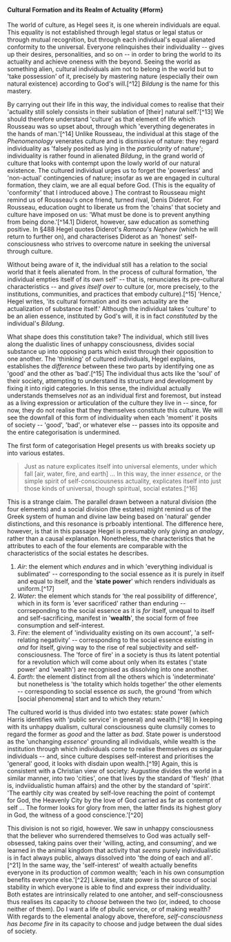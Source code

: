 #### Cultural Formation and its Realm of Actuality {#form}

The world of culture, as Hegel sees it, is one wherein individuals are equal.
This equality is not established through legal status or legal status or through
mutual recognition, but through each individual's equal alienated conformity to
the universal. Everyone relinquishes their individuality -- gives up their
desires, personalities, and so on -- in order to bring the world to its
actuality and achieve oneness with the beyond. Seeing the world as something
alien, cultural individuals aim not to belong in the world but to 'take
possession' of it, precisely by mastering nature (especially their own natural
existence) according to God's will.[^12] *Bildung* is the name for this mastery.

By carrying out their life in this way, the individual comes to realise that
their 'actuality still solely consists in their sublation of [their] natural
self.'[^13] We should therefore understand 'culture' as that element of life
which Rousseau was so upset about, through which 'everything degenerates in the
hands of man.'[^14] Unlike Rousseau, the individual at this stage of the
*Phenomenology* venerates culture and is dismissive of nature: they regard
individuality as 'falsely posited as lying in the *particularity* of nature';
individuality is rather found in alienated *Bildung*, in the grand world of
culture that looks with contempt upon the lowly world of our natural existence.
The cultured individual urges us to forget the 'powerless' and 'non-actual'
contingencies of nature; insofar as we are engaged in cultural formation, they
claim, we are all equal before God. (This is the equality of 'conformity' that I
introduced above.) The contrast to Rousseau might remind us of Rousseau's once
friend, turned rival, Denis Diderot. For Rousseau, education ought to liberate
us from the 'chains' that society and culture have imposed on us: 'What must be
done is to prevent anything from being done.'[^14.1] Diderot, however, saw
education as something positive. In §488 Hegel quotes Diderot's *Rameau's
Nephew* (which he will return to further on), and characterises Diderot as an
'honest' self-consciousness who strives to overcome nature in seeking the
universal through culture.

Without being aware of it, the individual still has a relation to the social
world that it feels alienated from. In the process of cultural formation, 'the
individual empties itself of its own self' -- that is, renunciates its
pre-cultural characteristics -- and *gives itself over* to culture (or, more
precisely, to the institutions, communities, and practices that embody
culture).[^15] 'Hence,' Hegel writes, 'its cultural formation and its own
actuality are the actualization of substance itself.' Although the individual
takes 'culture' to be an alien essence, instituted by God's will, it is in fact
*constituted* by the individual's *Bildung*.

What shape does this constitution take? The individual, which still lives along
the dualistic lines of unhappy consciousness, divides social substance up into
opposing parts which exist through their opposition to one another. The
'thinking' of cultured individuals, Hegel explains, establishes the *difference*
between these two parts by identifying one as 'good' and the other as
'bad'.[^15] The individual thus acts like the 'soul' of their society,
attempting to understand its structure and development by fixing it into rigid
categories. In this sense, the individual actually understands themselves *not*
as an individual first and foremost, but instead as a living expression or
articulation of the culture they live in -- since, for now, they do not realise
that they themselves constitute this culture. We will see the downfall of this
form of individuality when each 'moment' it posits of society -- 'good', 'bad',
or whatever else -- passes into its opposite and the entire categorisation is
undermined.

The first form of categorisation Hegel presents us with breaks society up into
various estates.

> Just as nature explicates itself into universal elements, under which fall
> [air, water, fire, and earth] ... In this way, the inner *essence*, or the
> simple spirit of self-consciousness actuality, explicates itself into just
> those kinds of universal, though spiritual, social estates.[^16]

This is a strange claim. The parallel drawn between a natural division (the four
elements) and a social division (the estates) might remind us of the Greek
system of human and divine law being based on 'natural' gender distinctions, and
this resonance is prboably intentional. The difference here, however, is that in
this passage Hegel is presumably only giving an *analogy*, rather than a causal
explanation. Nonetheless, the characteristics that he attributes to each of the
four elements are comparable with the characteristics of the social estates he
describes.

1. *Air*: the element which *endures* and in which 'everything individual is
   sublimated' -- corresponding to the social essence as it is purely in itself
   and equal to itself, and the '**state power**' which renders individuals as
   uniform.[^17]
2. *Water*: the element which stands for 'the real possibility of difference',
   which in its form is 'ever sacrificed' rather than enduring -- corrseponding
   to the social essence as it is *for* itself, unequal to itself and
   self-sacrificing, manifest in '**wealth**', the social form of free
   consumption and self-interest.
3. *Fire*: the element of 'individuality existing on its own account', 'a
   self-relating negativity' -- corresponding to the social essence existing in
   *and* for itself, giving way to the rise of real subjectivity and
   self-consciousness. The 'force of fire' in a society is thus its latent
   potential for a revolution which will come about only when its estates
   ('state power' and 'wealth') are recognised as dissolving into one another.
4. *Earth*: the element distinct from all the others which is 'indeterminate'
   but nonetheless is 'the totality which holds together' the other elements --
   corresponding to social essence *as such*, the ground 'from which [social
   phenomena] start and to which they return.'

The cultured world is thus divided into two estates: state power (which Harris
identifies with 'public service' in general) and wealth.[^18] In keeping with
its unhappy dualism, cultural consciousness quite clumsily comes to regard the
former as *good* and the latter as *bad*. State power is understood as the
'unchanging *essence*' grounding all individuals, while wealth is the
institution through which individuals come to realise themselves *as* singular
individuals -- and, since culture despises self-interest and prioritises the
'general' good, it looks with disdain upon wealth.[^19] Again, this is
consistent with a Christian view of society: Augustine divides the world in a
similar manner, into two 'cities', one that lives by the standard of 'flesh'
(that is, indviidualistic human affairs) and the other by the standard of
'spirit'. 'The earthly city was created by self-love reaching the point of
contempt for God, the Heavenly City by the love of God carried as far as
contempt of self ... The former looks for glory from men, the latter finds its
highest glory in God, the witness of a good conscience.'[^20]

This division is not so rigid, however. We saw in unhappy consciousness that the
believer who surrendered themselves to God was actually self-obsessed, taking
pains over their 'willing, acting, and consuming', and we learned in the animal
kingdom that activity that *seems* purely individualistic is in fact always
public, always dissolved into 'the doing of each and all'.[^21] In the same way,
the 'self-interest' of wealth actually benefits everyone in its production of
*common* wealth; 'each in his own consumption benefits everyone else.'[^22]
Likewise, state power is the source of social stability in which everyone is
able to find and express their individuality. Both estates are intrinsically
related to one antoher, and self-consciousness thus realises its capacity to
*choose* between the two (or, indeed, to choose neither of them). Do I want a
life of pbulic service, or of making wealth? With regards to the elemental
analogy above, therefore, *self-consciousness has become fire* in its capacity
to choose and judge between the dual sides of society.
